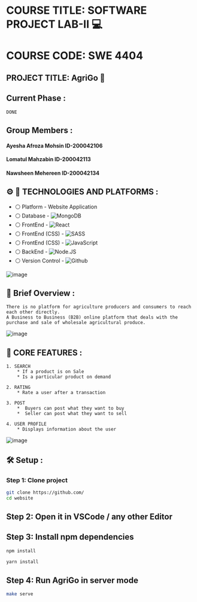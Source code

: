 # COURSE TITLE: SOFTWARE PROJECT LAB-II :computer:
# COURSE CODE: SWE 4404
## PROJECT TITLE: AgriGo :ear_of_rice:

## Current Phase :
```
DONE
```

## Group Members :
 #### Ayesha Afroza Mohsin  ID-200042106
 #### Lomatul Mahzabin ID-200042113
 #### Nawsheen Mehereen ID-200042134

 

## :gear: :wrench: TECHNOLOGIES AND PLATFORMS :
* :white_circle:  Platform   - Website Application
* :white_circle:  Database   - ![MongoDB](https://img.shields.io/badge/MongoDB-4EA94B?style=for-the-badge&logo=mongodb&logoColor=white)
* :white_circle:  FrontEnd - ![React](https://img.shields.io/badge/React-20232A?style=for-the-badge&logo=react&logoColor=61DAFB)
* :white_circle:  FrontEnd (CSS) - ![SASS](https://img.shields.io/badge/Sass-CC6699?style=for-the-badge&logo=sass&logoColor=white)
* :white_circle:  FrontEnd (CSS) - ![JavaScript](https://img.shields.io/badge/JavaScript-F7DF1E?style=for-the-badge&logo=javascript&logoColor=black)
* :white_circle:  BackEnd  - ![Node.JS](https://img.shields.io/badge/Node.js-43853D?style=for-the-badge&logo=node.js&logoColor=white)
* :white_circle:  Version Control - ![Github](https://img.shields.io/badge/GitHub-108000?style=for-the-badge&logo=github&logoColor=white)



![image](https://github.com/curryfizz/SPL---II/assets/90206489/6977fb85-3749-4bc3-be56-3d943b61b8e9)


##  :ear_of_rice: Brief Overview : 
```
There is no platform for agriculture producers and consumers to reach each other directly.
A Business to Business (B2B) online platform that deals with the purchase and sale of wholesale agricultural produce.
 ```

![image](https://github.com/curryfizz/SPL---II/assets/90206489/7dcc59cc-5606-464d-9b94-cca078357b18)


 ##  :cherries: CORE FEATURES : 
 ```
 1. SEARCH
     * If a product is on Sale
     * Is a particular product on demand
 
 ```
 
 ```
 2. RATING
     * Rate a user after a transaction
 ```
 
 
 ```
 3. POST
     *  Buyers can post what they want to buy
     *  Seller can post what they want to sell
 ```
 
 
 ```
 4. USER PROFILE
     * Displays information about the user
 ```

![image](https://github.com/curryfizz/SPL---II/assets/90206489/09fa21e2-dbab-443a-b9fe-7d5ad2552e34)


## :hammer_and_wrench: Setup :

### Step 1: Clone project

```sh
git clone https://github.com/
cd website
```

## Step 2: Open it in VSCode / any other Editor


## Step 3: Install npm dependencies

```sh
npm install
```
```sh
yarn install
```

## Step 4: Run AgriGo in server mode

```sh
make serve
```



